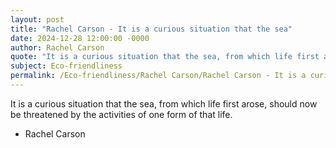 ```yaml
---
layout: post
title: "Rachel Carson - It is a curious situation that the sea"
date: 2024-12-28 12:00:00 -0000
author: Rachel Carson
quote: "It is a curious situation that the sea, from which life first arose, should now be threatened by the activities of one form of that life."
subject: Eco-friendliness
permalink: /Eco-friendliness/Rachel Carson/Rachel Carson - It is a curious situation that the sea
---
```


It is a curious situation that the sea, from which life first arose, should now be threatened by the activities of one form of that life.

- Rachel Carson
